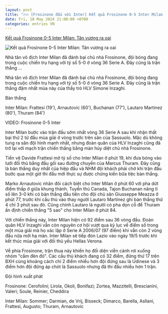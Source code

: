 ```yaml
---
layout: post
title: "🔥🔥 [Frosinone đấu với Inter] Kết quả Frosinone 0-5 Inter Milan: Tân vương ra oai"
date: Fri, 10 May 2024 21:00:00 +0700
categories: entries VN
---
```

[Kết quả Frosinone 0-5 Inter Milan: Tân vương ra oai](https://bongdaplus.vn/serie-a/ket-qua-frosinone-vs-inter-milan-tan-vuong-ra-oai-4302122405.html)

![Kết quả Frosinone 0-5 Inter Milan: Tân vương ra oai](https://cdn.bongdaplus.vn/Assets/Media/2024/05/11/41/Frosinone-vs-Inter-Milan.jpg)

Nhà tân vô địch Inter Milan đã đánh bại chủ nhà Frosinone, đội bóng đang trong cuộc chiến trụ hạng với tỷ số 5-0 ở vòng 36 Serie A. Đây cũng là trận thắng ...

Nhà tân vô địch Inter Milan đã đánh bại chủ nhà Frosinone, đội bóng đang trong cuộc chiến trụ hạng với tỷ số 5-0 ở vòng 36 Serie A. Đây cũng là trận thắng đậm nhất mùa này của thầy trò HLV Simone Inzaghi.

Bàn thắng

Inter Milan: Frattesi (19'), Arnautovic (60'), Buchanan (77'), Lautaro Martinez (80'), Thuram (84')

VIDEO: Frosinone 0-5 Inter

Inter Milan bước vào trận đấu sớm nhất vòng 36 Serie A sau khi nhận thất bại thứ 2 từ đầu mùa giải ở vòng trước trên sân của Sassuolo. Mặc dù không tung ra sân đội hình mạnh nhất, nhưng đoàn quân của HLV Inzaghi cũng đã trở lại với mạch trận chiến thắng bằng màn hủy diệt chủ nhà Frosinone.

Tiền vệ Davide Frattesi mở tỷ số cho Inter Milan ở phút 19, khi đưa bóng vào lưới đối thủ bằng đầu gối sau đường chuyền của Marcus Thuram. Đây cũng là bàn thắng duy nhất của hiệp đầu và NHM đội khách phải chờ khi trận đấu bước qua một giờ thi đấu mới thực sự được chứng kiến bữa tiệc bàn thắng.

Marko Arnautovic nhân đôi cách biệt cho Inter Milan ở phút 60 với pha dứt điểm thấp ở giữa khung thành. Tuyển thủ Canada, Tajon Buchanan nâng tỉ số lên 3-0 khi có bàn thắng đầu tiên cho đội chủ sân Giusseppe Meazza ở phút 77, trước khi cầu thủ vào thay người Lautaro Martinez ghi bàn thắng thứ 4 chỉ 3 phút sau đó. Cũng chính Lautaro là người có pha dọn cỗ để Thuram ấn định chiến thắng "5 sao" cho Inter Milan ở phút 84.

Với chiến thắng này, Inter Milan hiện có 92 điểm sau 36 vòng đấu. Đoàn quân HLV Inzaghi vẫn còn nguyên cơ hội vượt qua kỷ lục về điểm số trong một mùa giải mà họ xác lập ở Serie A 2006/07 (97 điểm) khi vẫn còn 2 vòng đấu nữa mới hạ màn. Inter Milan sẽ tiếp đón Lazio vào ngày 19/5 trước khi kết thúc mùa giải với đối thủ yếu Hellas Verona.

Về phía Frosinone, trận thua này khiến họ đối diện viễn cảnh rơi xuống nhóm "cầm đèn đỏ". Các cầu thủ khách đang có 32 điểm, đứng thứ 17 trên BXH cùng khoảng cách chỉ 2 điểm nhiều hơn đội đứng sau là Udinese và 3 điểm hơn đội đứng áp chót là Sassuolo nhưng đã thi đấu nhiều hơn 1 trận.

Đội hình xuất phát

Frosinone: Cerofolini; Lirola, Okoli, Bonifazi; Zortea, Mazzitelli, Brescianini, Valeri; Soule, Reinier, Cheddira

Inter Milan: Sommer; Darmian, de Vrij, Bisseck; Dimarco, Barella, Asllani, Frattesi, Augusto; Thuram, Arnautovic

